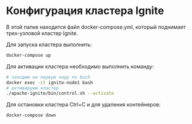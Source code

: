 # Конфигурация кластера Ignite

В этой папке находится файл docker-compose.yml, который поднимает трех-узловой кластер Ignite.

Для запуска кластера выполнить:

```bash
docker-compose up
```

Для активации кластера необходимо выполнить команду:

```bash
# заходим на первую ноду по bash
docker exec -it ignite-node1 bash
# активируем кластер
./apache-ignite/bin/control.sh --activate
```

Для остановки кластера Ctrl+C и для удаления контейнеров:

```bash
docker-compose down
```
